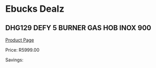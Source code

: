 
# Ebucks Dealz
## DHG129 DEFY 5 BURNER GAS HOB INOX 900
[Product Page](https://www.ebucks.com/web/shop/productSelected.do?prodId=1232583204&catId=704989856)

Price: R5999.00

Savings: 


	